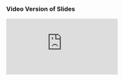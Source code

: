 <h3>Video Version of Slides</h3>

<div class="videoWrapper">
    <!-- Copy & Pasted from YouTube -->
    <iframe src="https://www.youtube.com/embed/WhWqy-vxKS8" frameborder="0" allow="autoplay; encrypted-media" allowfullscreen></iframe>
</div>
